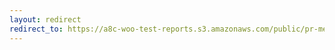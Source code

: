 ```yaml
---
layout: redirect
redirect_to: https://a8c-woo-test-reports.s3.amazonaws.com/public/pr-merge/43750/e2e/index.html
---
```

